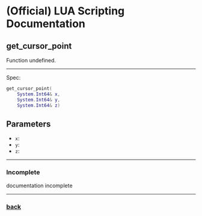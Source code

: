 
# (Official) LUA Scripting Documentation

## get_cursor_point

Function undefined.

___

Spec:

```lua
get_cursor_point(
	System.Int64& x,
	System.Int64& y,
	System.Int64& z)
```

## Parameters

- `x`: 
- `y`: 
- `z`: 

___

### Incomplete

documentation incomplete

___

### [back](../getters)
